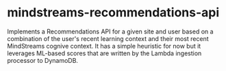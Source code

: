 # mindstreams-recommendations-api

Implements a Recommendations API for a given site and user based on a combination of the user's recent learning context and their most recent MindStreams cognive context. It has a simple heuristic for now but it leverages ML-based scores that are written by the Lambda ingestion processor to DynamoDB.
